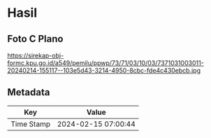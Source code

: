 # Hasil

## Foto C Plano

https://sirekap-obj-formc.kpu.go.id/a549/pemilu/ppwp/73/71/03/10/03/7371031003011-20240214-155117--103e5d43-3214-4950-8cbc-fde4c430ebcb.jpg


## Metadata

| Key        | Value               |
| ---------- | ------------------- |
| Time Stamp | 2024-02-15 07:00:44 |



